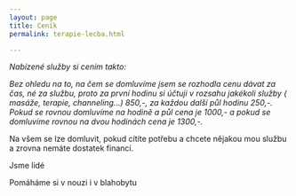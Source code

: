 ```yaml
---
layout: page
title: Ceník
permalink: terapie-lecba.html

---
```

_Nabízené služby si cením takto:_

_Bez ohledu na to, na čem se domluvíme jsem se rozhodla cenu dávat za čas, né za službu, proto za první hodinu si účtuji v rozsahu jakékoli služby ( masáže, terapie, channeling...) 850,-, za každou další půl hodinu 250,-. Pokud se rovnou domluvíme na hodině a půl cena je 1000,- a pokud se domluvíme rovnou na dvou hodinách cena je 1300,-._

Na všem se lze domluvit, pokud cítíte potřebu a chcete nějakou mou službu a zrovna nemáte dostatek financí.

Jsme lidé

Pomáháme si v nouzi i v blahobytu